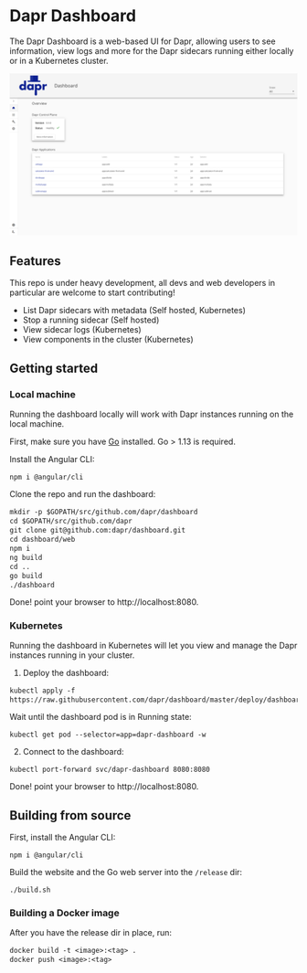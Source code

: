 # Dapr Dashboard

The Dapr Dashboard is a web-based UI for Dapr, allowing users to see information, view logs and more for the Dapr sidecars running either locally or in a Kubernetes cluster.

<p style="text-align:center">
  <img src="img/img.png">
</p>

## Features

This repo is under heavy development, all devs and web developers in particular are welcome to start contributing!

* List Dapr sidecars with metadata (Self hosted, Kubernetes)
* Stop a running sidecar (Self hosted)
* View sidecar logs (Kubernetes)
* View components in the cluster (Kubernetes)

## Getting started

### Local machine

Running the dashboard locally will work with Dapr instances running on the local machine.

First, make sure you have [Go](https://golang.org/dl/) installed.
Go > 1.13 is required.

Install the Angular CLI:

```
npm i @angular/cli
```

Clone the repo and run the dashboard:

```
mkdir -p $GOPATH/src/github.com/dapr/dashboard
cd $GOPATH/src/github.com/dapr
git clone git@github.com:dapr/dashboard.git
cd dashboard/web
npm i
ng build
cd ..
go build
./dashboard
```

Done! point your browser to http://localhost:8080.

### Kubernetes

Running the dashboard in Kubernetes will let you view and manage the Dapr instances running in your cluster.

1. Deploy the dashboard:

```
kubectl apply -f https://raw.githubusercontent.com/dapr/dashboard/master/deploy/dashboard.yaml
```

Wait until the dashboard pod is in Running state:

```
kubectl get pod --selector=app=dapr-dashboard -w
```

2. Connect to the dashboard:

```
kubectl port-forward svc/dapr-dashboard 8080:8080
```

Done! point your browser to http://localhost:8080.

## Building from source

First, install the Angular CLI:

```
npm i @angular/cli
```

Build the website and the Go web server into the `/release` dir:

```
./build.sh
```

### Building a Docker image

After you have the release dir in place, run:

```
docker build -t <image>:<tag> .
docker push <image>:<tag>
```
